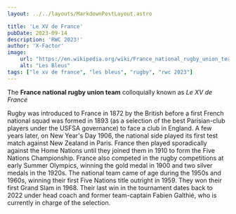 ```yaml
---
layout: ../../layouts/MarkdownPostLayout.astro

title: 'Le XV de France'
pubDate: 2023-09-14
description: 'RWC 2023!'
author: 'X-Factor'
image:
    url: "https://en.wikipedia.org/wiki/France_national_rugby_union_team#/media/File:Logo_XV_de_France_masculin_2019.png"
    alt: "Les Bleus"
tags: ["le xv de france", "les bleus", "rugby", "rwc 2023"]
---
```


The **France national rugby union team** colloquially known as _Le XV de France_

Rugby was introduced to France in 1872 by the British before a first French national squad was formed in 1893 (as a selection of the best Parisian-club players under the USFSA governance) to face a club in England. A few years later, on New Year's Day 1906, the national side played its first test match against New Zealand in Paris. France then played sporadically against the Home Nations until they joined them in 1910 to form the Five Nations Championship. France also competed in the rugby competitions at early Summer Olympics, winning the gold medal in 1900 and two silver medals in the 1920s. The national team came of age during the 1950s and 1960s, winning their first Five Nations title outright in 1959. They won their first Grand Slam in 1968. Their last win in the tournament dates back to 2022 under head coach and former team-captain Fabien Galthié, who is currently in charge of the selection.


